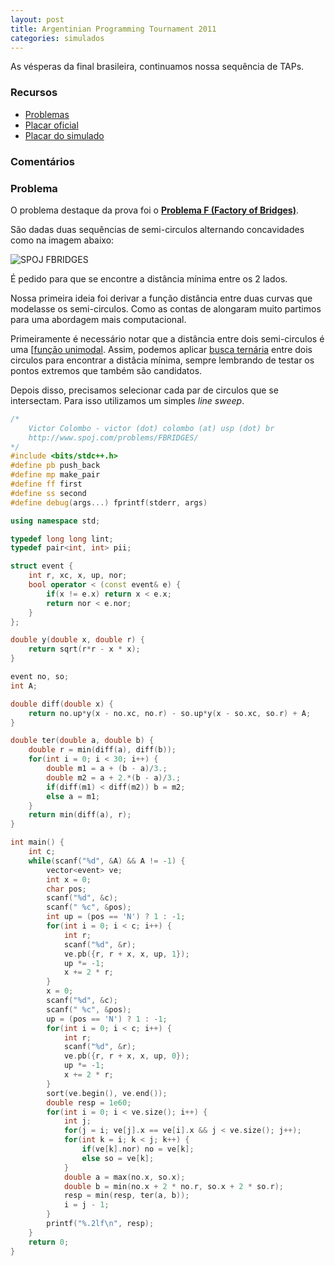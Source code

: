 ```yaml
---
layout: post
title: Argentinian Programming Tournament 2011
categories: simulados
---
```


As vésperas da final brasileira, continuamos nossa sequência de TAPs.

### Recursos
* [Problemas](http://www.dc.uba.ar/events/icpc/2011/taip-standings.html)
* [Placar oficial](https://icpc.baylor.edu/regionals/finder/torneo-argentino-2011/standings)
* [Placar do simulado](https://www.codepit.io/#/contest/581baedb27d7d8001a42cbb7/view)

### Comentários


### Problema

O problema destaque da prova foi o [**Problema F (Factory of Bridges)**](http://www.spoj.com/problems/FBRIDGES/).

São dadas duas sequências de semi-circulos alternando concavidades como na imagem abaixo:

![SPOJ FBRIDGES](http://www.spoj.com/content/pabloh:taip2011F.png)

É pedido para que se encontre a distância mínima entre os 2 lados.

Nossa primeira ideia foi derivar a função distância entre duas curvas que modelasse os semi-circulos. Como as contas de alongaram muito partimos para uma abordagem mais computacional.

Primeiramente é necessário notar que a distância entre dois semi-circulos é uma [[função unimodal](https://en.wikipedia.org/wiki/Unimodality). Assim, podemos aplicar [busca ternária](https://en.wikipedia.org/wiki/Ternary_search) entre dois circulos para encontrar a distâcia mínima, sempre lembrando de testar os pontos extremos que também são candidatos.

Depois disso, precisamos selecionar cada par de circulos que se intersectam. Para isso utilizamos um simples *line sweep*.

```c++
/*
    Victor Colombo - victor (dot) colombo (at) usp (dot) br
    http://www.spoj.com/problems/FBRIDGES/
*/
#include <bits/stdc++.h>
#define pb push_back
#define mp make_pair
#define ff first
#define ss second
#define debug(args...) fprintf(stderr, args)

using namespace std;

typedef long long lint;
typedef pair<int, int> pii;

struct event {
    int r, xc, x, up, nor;
    bool operator < (const event& e) {
        if(x != e.x) return x < e.x;
        return nor < e.nor;
    }
};

double y(double x, double r) {
    return sqrt(r*r - x * x);
}

event no, so;
int A;

double diff(double x) {
    return no.up*y(x - no.xc, no.r) - so.up*y(x - so.xc, so.r) + A;
}

double ter(double a, double b) {
    double r = min(diff(a), diff(b));
    for(int i = 0; i < 30; i++) {
        double m1 = a + (b - a)/3.;
        double m2 = a + 2.*(b - a)/3.;
        if(diff(m1) < diff(m2)) b = m2;
        else a = m1;
    }
    return min(diff(a), r);
}

int main() {
    int c;
    while(scanf("%d", &A) && A != -1) {
        vector<event> ve;
        int x = 0;
        char pos;
        scanf("%d", &c);
        scanf(" %c", &pos);
        int up = (pos == 'N') ? 1 : -1;
        for(int i = 0; i < c; i++) {
            int r;
            scanf("%d", &r);
            ve.pb({r, r + x, x, up, 1});
            up *= -1;
            x += 2 * r;
        }
        x = 0;
        scanf("%d", &c);
        scanf(" %c", &pos);
        up = (pos == 'N') ? 1 : -1;
        for(int i = 0; i < c; i++) {
            int r;
            scanf("%d", &r);
            ve.pb({r, r + x, x, up, 0});
            up *= -1;
            x += 2 * r;
        }
        sort(ve.begin(), ve.end());
        double resp = 1e60;
        for(int i = 0; i < ve.size(); i++) {
            int j;
            for(j = i; ve[j].x == ve[i].x && j < ve.size(); j++);
            for(int k = i; k < j; k++) {
                if(ve[k].nor) no = ve[k];
                else so = ve[k];
            }
            double a = max(no.x, so.x);
            double b = min(no.x + 2 * no.r, so.x + 2 * so.r);
            resp = min(resp, ter(a, b));
            i = j - 1;
        }
        printf("%.2lf\n", resp);
    }
    return 0;
}

```
